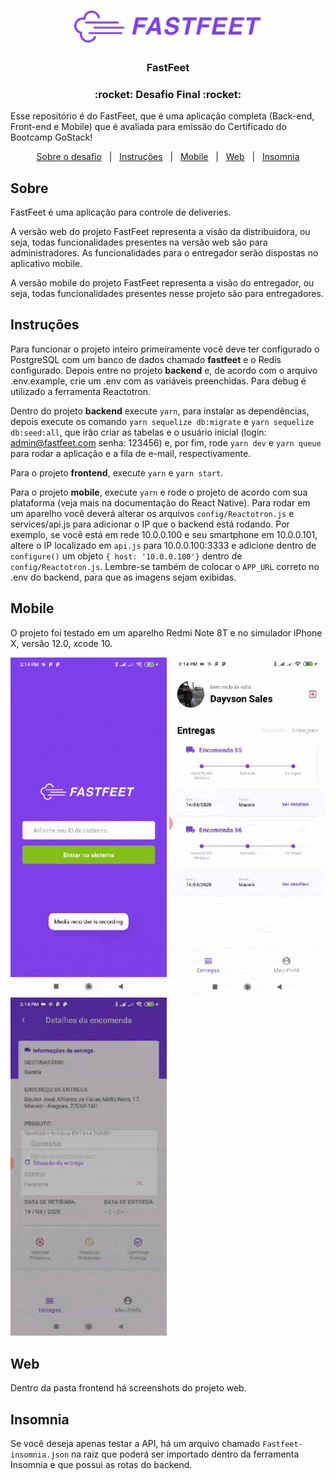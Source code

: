 <h1 align="center">
  <img alt="Fastfeet" title="Fastfeet" src=".github/logo.png" width="300px" />
</h1>

<h3 align="center">
  FastFeet
</h3>

<h3 align="center">
  :rocket: Desafio Final :rocket:
</h3>

<p>Esse repositório é do FastFeet, que é uma aplicação completa (Back-end, Front-end e Mobile) que é avaliada para emissão do Certificado do Bootcamp GoStack!</p>

<p align="center">
  <a href="#sobre">Sobre o desafio</a>&nbsp;&nbsp;&nbsp;|&nbsp;&nbsp;&nbsp;<a href="#instruções">Instruções</a>&nbsp;&nbsp;&nbsp;|&nbsp;&nbsp;&nbsp;<a href="#mobile">Mobile</a>&nbsp;&nbsp;&nbsp;|&nbsp;&nbsp;&nbsp;<a href="#web">Web</a>&nbsp;&nbsp;&nbsp;|&nbsp;&nbsp;&nbsp;<a href="#insomnia">Insomnia</a>
</p>

## Sobre

FastFeet é uma aplicação para controle de deliveries. 

A versão web do projeto FastFeet representa a visão da distribuidora, ou seja, todas funcionalidades presentes na versão web são para administradores. As funcionalidades para o entregador serão dispostas no aplicativo mobile.

A versão mobile do projeto FastFeet representa a visão do entregador, ou seja, todas funcionalidades presentes nesse projeto são para entregadores.

## Instruções

Para funcionar o projeto inteiro primeiramente você deve ter configurado o PostgreSQL com um banco de dados chamado <strong>fastfeet</strong> e o Redis configurado. Depois entre no projeto <strong>backend</strong> e, de acordo com o arquivo .env.example, crie um .env com as variáveis preenchidas. Para debug é utilizado a ferramenta Reactotron.

Dentro do projeto <strong>backend</strong> execute ``yarn``, para instalar as dependências, depois execute os comando ``yarn sequelize db:migrate`` e ``yarn sequelize db:seed:all``, que irão criar as tabelas e o usuário inicial (login: admin@fastfeet.com senha: 123456) e, por fim, rode ``yarn dev`` e ``yarn queue`` para rodar a aplicação e a fila de e-mail, respectivamente.  

Para o projeto <strong>frontend</strong>, execute ``yarn`` e ``yarn start``.  

Para o projeto <strong>mobile</strong>, execute ``yarn`` e rode o projeto de acordo com sua plataforma (veja mais na documentação do React Native). Para rodar em um aparelho você deverá alterar os arquivos ``config/Reactotron.js``  e services/api.js para adicionar o IP que o backend está rodando. Por exemplo, se você está em rede 10.0.0.100 e seu smartphone em 10.0.0.101, altere o IP localizado em ``api.js`` para 10.0.0.100:3333 e adicione dentro de ``configure()`` um objeto `{ host: '10.0.0.100'}` dentro de ``config/Reactotron.js``. Lembre-se também de colocar o ``APP_URL`` correto no .env do backend, para que as imagens sejam exibidas.

## Mobile

O projeto foi testado em um aparelho Redmi Note 8T e no simulador iPhone X, versão 12.0, xcode 10.

<img src=".github/screenshots/01.gif" width="250px" /> <img src=".github/screenshots/02.gif" width="250px" /> <img src=".github/screenshots/03.gif" width="250px" />

## Web

Dentro da pasta frontend há screenshots do projeto web.   

## Insomnia

Se você deseja apenas testar a API, há um arquivo chamado ```Fastfeet-insomnia.json``` na raiz que poderá ser importado dentro da ferramenta Insomnia e que possui as rotas do backend.
